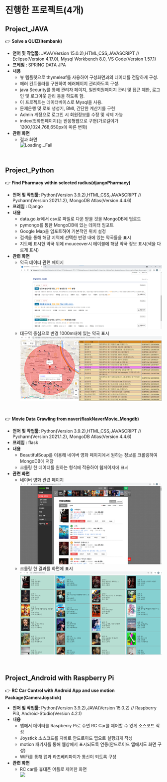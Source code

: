 # 진행한 프로젝트(4개)

## Project_JAVA

:point_right: **Solve a QUIZ(Itembank)**  
- **언어 및 작업툴**: JAVA(Version 15.0.2),HTML,CSS,JAVASCRIPT // Eclipse(Version 4.17.0), Mysql Workbench 8.0, VS Code(Version 1.57.1)
- **프레임** : SPRING DATA JPA
- **내용**
  - 뷰 템플릿으로 thymeleaf를 사용하여 구성화면과의 데이터를 전달하게 구성.
  - 에러 컨트롤러를 구현하여 에러페이지 관리하도록 구성.
  - java Security를 통해 관리자 페이지, 일반회원페이지 관리 및 접근 제한, 로그인 및 로그아웃 관리 등을 하도록 함.
  - 이 프로젝트는 데이터베이스로 Mysql을 사용.
  - 문제은행 및 로또 생성기, BMI, 간단한 계산기를 구현
  - Admin 계정으로 로그인 시 회원정보를 수정 및 삭제 가능
  - index(첫화면페이지)는 반응형웹으로 구현(가로길이가 1200,1024,768,650px에 따른 변화)
- **관련 화면**
  - 결과 화면    
![Loading...Fail](/Item_Bank.gif)
<br>

## Project_Python

:point_right: **Find Pharmacy within selected radius(djangoPharmacy)**  
- **언어 및 작업툴**: Python(Version 3.9.2),HTML,CSS,JAVASCRIPT // Pycharm(Version 2021.1.2), MongoDB Atlas(Version 4.4.6)
- **프레임** : Django 
- **내용**
  - data.go.kr에서 csv로 파일로 다운 받을 것을 MongoDB에 업로드
  - pymongo를 통한 MongoDB에 있는 데이터 임포트
  - Google Map을 임포트하여 기본적인 위치 설정 
  - 검색을 통해 해당 지역에 선택한 반경 내에 있는 약국들을 표시
  - 지도에 표시한 약국 위에 mouceover시 테이블에 해당 약국 정보 표시(색을 다르게 표시)
- **관련 화면**
  - 약국 데이터 관련 페이지
![](/pharmacy1.png)   
  - 대구역 중심으로 반경 1000m내에 있는 약국 표시
![](/pharmacy.png)   
<br>

:point_right: **Movie Data Crawling from naver(flaskNaverMovie_Mongdb)**
- **언어 및 작업툴**: Python(Version 3.9.2),HTML,CSS,JAVASCRIPT // Pycharm(Version 2021.1.2), MongoDB Atlas(Version 4.4.6)
- **프레임** : flask 
- **내용**
  - BeautifulSoup를 이용해 네이버 영화 페이지에서 원하는 정보를 크롤링하여 MongoDB에 저장
  - 크롤링 한 데이터를 원하는 형식에 적용하여 웹페이지에 표시
- **관련 화면**
  - 네이버 영화 관련 페이지
![](/movie2.png)
  - 크롤링 한 결과를 화면에 표시
![](/movie3.png)

<br>

## Project_Android with Raspberry Pi

:point_right: **RC Car Control with Android App and use motion Package(CameraJoystick)**
- **언어 및 작업툴**: Python(Version 3.9.2),JAVA(Version 15.0.2) // Raspberry Pi3, Android-Studio(Version 4.2.1)
- **내용**
  - 앱에서 데이터를 Raspberry Pi로 주면 RC Car를 제어할 수 있게 소스코드 작성
  - Joystick 소스코드를 자바로 안드로이드 앱으로 실행되게 작성
  - motion 패키지를 통해 웹상에서 표시되도록 연동(안드로이드 앱에서도 화면 구성)
  - WiFi를 통해 앱과 라즈베리파이가 통신이 되도록 구성
- **관련 화면**
  - RC car를 휴대폰 어플로 제어한 화면 <br>
![](/rc.gif) 
